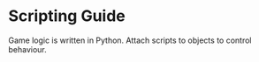 # Scripting Guide

Game logic is written in Python. Attach scripts to objects to control behaviour.
